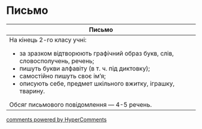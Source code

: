 <div id="hypercomments_widget" class="js-hypercomments-widget invisible"></div>

# Письмо

<table>
<thead>
  <tr>
    <th>Письмо</th>
  </tr>
</thead>
<tbody>
<td style="vertical-align:top !important;">
На кінець 2-го класу учні:
<ul>
<li>за зразком відтворюють графічний образ букв, слів, словосполучень, речень;</li>
<li>пишуть букви алфавіту (в т. ч. під диктовку);</li>
<li>самостійно пишуть своє ім’я;</li>
<li>описують себе, предмет шкільного вжитку, іграшку, тварину.</li>
</ul>
Обсяг письмового повідомлення — 4-5 речень.<br>
</td>
</tbody>
</table>

<div class="js-hypercomments-container">
    <a href="http://hypercomments.com" class="hc-link" title="comments widget">comments powered by HyperComments</a>
</div>